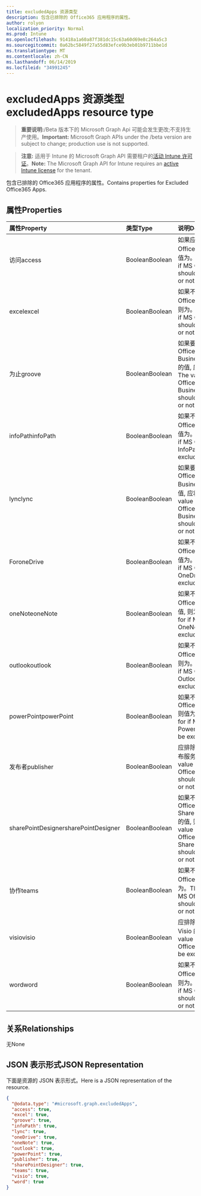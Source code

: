 ```yaml
---
title: excludedApps 资源类型
description: 包含已排除的 Office365 应用程序的属性。
author: rolyon
localization_priority: Normal
ms.prod: Intune
ms.openlocfilehash: 91418a1a60a87f381dc15c63a60d69e8c264a5c3
ms.sourcegitcommit: 0a62bc5849f27a55d83efce9b3eb01b9711bbe1d
ms.translationtype: MT
ms.contentlocale: zh-CN
ms.lasthandoff: 06/14/2019
ms.locfileid: "34991245"
---
```

# <a name="excludedapps-resource-type"></a><span data-ttu-id="ba44c-103">excludedApps 资源类型</span><span class="sxs-lookup"><span data-stu-id="ba44c-103">excludedApps resource type</span></span>

> <span data-ttu-id="ba44c-104">**重要说明:**/Beta 版本下的 Microsoft Graph Api 可能会发生更改;不支持生产使用。</span><span class="sxs-lookup"><span data-stu-id="ba44c-104">**Important:** Microsoft Graph APIs under the /beta version are subject to change; production use is not supported.</span></span>

> <span data-ttu-id="ba44c-105">**注意:** 适用于 Intune 的 Microsoft Graph API 需要租户的[活动 Intune 许可证](https://go.microsoft.com/fwlink/?linkid=839381)。</span><span class="sxs-lookup"><span data-stu-id="ba44c-105">**Note:** The Microsoft Graph API for Intune requires an [active Intune license](https://go.microsoft.com/fwlink/?linkid=839381) for the tenant.</span></span>

<span data-ttu-id="ba44c-106">包含已排除的 Office365 应用程序的属性。</span><span class="sxs-lookup"><span data-stu-id="ba44c-106">Contains properties for Excluded Office365 Apps.</span></span>

## <a name="properties"></a><span data-ttu-id="ba44c-107">属性</span><span class="sxs-lookup"><span data-stu-id="ba44c-107">Properties</span></span>
|<span data-ttu-id="ba44c-108">属性</span><span class="sxs-lookup"><span data-stu-id="ba44c-108">Property</span></span>|<span data-ttu-id="ba44c-109">类型</span><span class="sxs-lookup"><span data-stu-id="ba44c-109">Type</span></span>|<span data-ttu-id="ba44c-110">说明</span><span class="sxs-lookup"><span data-stu-id="ba44c-110">Description</span></span>|
|:---|:---|:---|
|<span data-ttu-id="ba44c-111">访问</span><span class="sxs-lookup"><span data-stu-id="ba44c-111">access</span></span>|<span data-ttu-id="ba44c-112">Boolean</span><span class="sxs-lookup"><span data-stu-id="ba44c-112">Boolean</span></span>|<span data-ttu-id="ba44c-113">如果应排除 MS Office Access, 则该值为。</span><span class="sxs-lookup"><span data-stu-id="ba44c-113">The value for if MS Office Access should be excluded or not.</span></span>|
|<span data-ttu-id="ba44c-114">excel</span><span class="sxs-lookup"><span data-stu-id="ba44c-114">excel</span></span>|<span data-ttu-id="ba44c-115">Boolean</span><span class="sxs-lookup"><span data-stu-id="ba44c-115">Boolean</span></span>|<span data-ttu-id="ba44c-116">如果不应排除 MS Office Excel 的值, 则为。</span><span class="sxs-lookup"><span data-stu-id="ba44c-116">The value for if MS Office Excel should be excluded or not.</span></span>|
|<span data-ttu-id="ba44c-117">为止</span><span class="sxs-lookup"><span data-stu-id="ba44c-117">groove</span></span>|<span data-ttu-id="ba44c-118">Boolean</span><span class="sxs-lookup"><span data-stu-id="ba44c-118">Boolean</span></span>|<span data-ttu-id="ba44c-119">如果要排除 MS Office OneDrive for Business-Groove 的值, 应将其排除。</span><span class="sxs-lookup"><span data-stu-id="ba44c-119">The value for if MS Office OneDrive for Business - Groove should be excluded or not.</span></span>|
|<span data-ttu-id="ba44c-120">infoPath</span><span class="sxs-lookup"><span data-stu-id="ba44c-120">infoPath</span></span>|<span data-ttu-id="ba44c-121">Boolean</span><span class="sxs-lookup"><span data-stu-id="ba44c-121">Boolean</span></span>|<span data-ttu-id="ba44c-122">如果不应排除 MS Office InfoPath, 则值为。</span><span class="sxs-lookup"><span data-stu-id="ba44c-122">The value for if MS Office InfoPath should be excluded or not.</span></span>|
|<span data-ttu-id="ba44c-123">lync</span><span class="sxs-lookup"><span data-stu-id="ba44c-123">lync</span></span>|<span data-ttu-id="ba44c-124">Boolean</span><span class="sxs-lookup"><span data-stu-id="ba44c-124">Boolean</span></span>|<span data-ttu-id="ba44c-125">如果要排除 MS Office Skype for Business-Lync 的值, 应将其排除。</span><span class="sxs-lookup"><span data-stu-id="ba44c-125">The value for if MS Office Skype for Business - Lync should be excluded or not.</span></span>|
|<span data-ttu-id="ba44c-126">For</span><span class="sxs-lookup"><span data-stu-id="ba44c-126">oneDrive</span></span>|<span data-ttu-id="ba44c-127">Boolean</span><span class="sxs-lookup"><span data-stu-id="ba44c-127">Boolean</span></span>|<span data-ttu-id="ba44c-128">如果不应排除 MS Office OneDrive, 则值为。</span><span class="sxs-lookup"><span data-stu-id="ba44c-128">The value for if MS Office OneDrive should be excluded or not.</span></span>|
|<span data-ttu-id="ba44c-129">oneNote</span><span class="sxs-lookup"><span data-stu-id="ba44c-129">oneNote</span></span>|<span data-ttu-id="ba44c-130">Boolean</span><span class="sxs-lookup"><span data-stu-id="ba44c-130">Boolean</span></span>|<span data-ttu-id="ba44c-131">如果不应排除 MS Office OneNote 的值, 则为。</span><span class="sxs-lookup"><span data-stu-id="ba44c-131">The value for if MS Office OneNote should be excluded or not.</span></span>|
|<span data-ttu-id="ba44c-132">outlook</span><span class="sxs-lookup"><span data-stu-id="ba44c-132">outlook</span></span>|<span data-ttu-id="ba44c-133">Boolean</span><span class="sxs-lookup"><span data-stu-id="ba44c-133">Boolean</span></span>|<span data-ttu-id="ba44c-134">如果不应排除 MS Office Outlook 的值, 则为。</span><span class="sxs-lookup"><span data-stu-id="ba44c-134">The value for if MS Office Outlook should be excluded or not.</span></span>|
|<span data-ttu-id="ba44c-135">powerPoint</span><span class="sxs-lookup"><span data-stu-id="ba44c-135">powerPoint</span></span>|<span data-ttu-id="ba44c-136">Boolean</span><span class="sxs-lookup"><span data-stu-id="ba44c-136">Boolean</span></span>|<span data-ttu-id="ba44c-137">如果不应排除 MS Office PowerPoint, 则值为。</span><span class="sxs-lookup"><span data-stu-id="ba44c-137">The value for if MS Office PowerPoint should be excluded or not.</span></span>|
|<span data-ttu-id="ba44c-138">发布者</span><span class="sxs-lookup"><span data-stu-id="ba44c-138">publisher</span></span>|<span data-ttu-id="ba44c-139">Boolean</span><span class="sxs-lookup"><span data-stu-id="ba44c-139">Boolean</span></span>|<span data-ttu-id="ba44c-140">应排除 MS Office 发布服务器的值。</span><span class="sxs-lookup"><span data-stu-id="ba44c-140">The value for if MS Office Publisher should be excluded or not.</span></span>|
|<span data-ttu-id="ba44c-141">sharePointDesigner</span><span class="sxs-lookup"><span data-stu-id="ba44c-141">sharePointDesigner</span></span>|<span data-ttu-id="ba44c-142">Boolean</span><span class="sxs-lookup"><span data-stu-id="ba44c-142">Boolean</span></span>|<span data-ttu-id="ba44c-143">如果不应排除 MS Office SharePointDesigner 的值, 则为。</span><span class="sxs-lookup"><span data-stu-id="ba44c-143">The value for if MS Office SharePointDesigner should be excluded or not.</span></span>|
|<span data-ttu-id="ba44c-144">协作</span><span class="sxs-lookup"><span data-stu-id="ba44c-144">teams</span></span>|<span data-ttu-id="ba44c-145">Boolean</span><span class="sxs-lookup"><span data-stu-id="ba44c-145">Boolean</span></span>|<span data-ttu-id="ba44c-146">如果不应排除 MS Office 团队, 则值为。</span><span class="sxs-lookup"><span data-stu-id="ba44c-146">The value for if MS Office Teams should be excluded or not.</span></span>|
|<span data-ttu-id="ba44c-147">visio</span><span class="sxs-lookup"><span data-stu-id="ba44c-147">visio</span></span>|<span data-ttu-id="ba44c-148">Boolean</span><span class="sxs-lookup"><span data-stu-id="ba44c-148">Boolean</span></span>|<span data-ttu-id="ba44c-149">应排除 MS Office Visio 的值。</span><span class="sxs-lookup"><span data-stu-id="ba44c-149">The value for if MS Office Visio should be excluded or not.</span></span>|
|<span data-ttu-id="ba44c-150">word</span><span class="sxs-lookup"><span data-stu-id="ba44c-150">word</span></span>|<span data-ttu-id="ba44c-151">Boolean</span><span class="sxs-lookup"><span data-stu-id="ba44c-151">Boolean</span></span>|<span data-ttu-id="ba44c-152">如果不应排除 MS Office Word 的值, 则为。</span><span class="sxs-lookup"><span data-stu-id="ba44c-152">The value for if MS Office Word should be excluded or not.</span></span>|

## <a name="relationships"></a><span data-ttu-id="ba44c-153">关系</span><span class="sxs-lookup"><span data-stu-id="ba44c-153">Relationships</span></span>
<span data-ttu-id="ba44c-154">无</span><span class="sxs-lookup"><span data-stu-id="ba44c-154">None</span></span>

## <a name="json-representation"></a><span data-ttu-id="ba44c-155">JSON 表示形式</span><span class="sxs-lookup"><span data-stu-id="ba44c-155">JSON Representation</span></span>
<span data-ttu-id="ba44c-156">下面是资源的 JSON 表示形式。</span><span class="sxs-lookup"><span data-stu-id="ba44c-156">Here is a JSON representation of the resource.</span></span>
<!-- {
  "blockType": "resource",
  "@odata.type": "microsoft.graph.excludedApps"
}
-->
``` json
{
  "@odata.type": "#microsoft.graph.excludedApps",
  "access": true,
  "excel": true,
  "groove": true,
  "infoPath": true,
  "lync": true,
  "oneDrive": true,
  "oneNote": true,
  "outlook": true,
  "powerPoint": true,
  "publisher": true,
  "sharePointDesigner": true,
  "teams": true,
  "visio": true,
  "word": true
}
```





